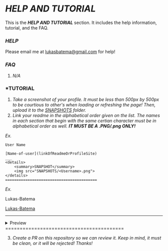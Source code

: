 # ***HELP AND TUTORIAL***
This is the ***HELP AND TUTORIAL*** section. It includes the help information, tutorial, and the FAQ.

### ***HELP***
Please email me at [lukasbatema@gmail.com](mailto:lukasbatema@gmail.com) for help!

### ***FAQ***
1) *N/A*

### ***TUTORIAL** 
1) *Take a screenshot of your profile. It must be less than 500px by 500px to be courtious to other's when loading or refreshing the page! Then, upload it to the [SNAPSHOTS](https://github.com/Lukas-Batema/readme-explorer/blob/master/SNAPSHOTS) folder.*
2) *Link your readme in the alphabetical order given on the list. The names in each section that begin with the same certian character must be in alphabetical order as well. **IT MUST BE A .PNG/.png ONLY!***

*Ex.*
```
User Name

[Name-of-user](linkOfReadmeOrProfileSite)
___
<details>
    <summary>SNAPSHOT</summary>
    <img src="SNAPSHOTS/<Username>.png">
</details>
=========================================
```
*Ex.*

Lukas-Batema

[Lukas-Batema](https://github.com/Lukas-Batema/Lukas-Batema)
___
<details>
    <summary>Preview</summary>
    <img src="SNAPSHOTS/lukas-batema.png">
</details>
=========================================

3. *Create a PR on this repository so we can review it. Keep in mind, it must be clean, or it will be rejected! Thanks!*

